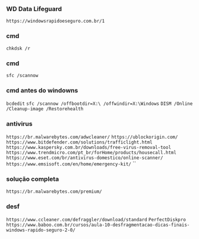 ### WD Data Lifeguard
``
https://windowsrapidoeseguro.com.br/1
``
### cmd
``
chkdsk /r
``
### cmd
``
sfc /scannow
``
### cmd antes do windowns
``
bcdedit
``
``
sfc /scannow /offbootdir=X:\ /offwindir=X:\Windows
``
``
DISM /Online /Cleanup-image /Restorehealth
``

### antivirus
``
https://br.malwarebytes.com/adwcleaner/
``
``
https://ublockorigin.com/
``
``
https://www.bitdefender.com/solutions/trafficlight.html
``
``
https://www.kaspersky.com.br/downloads/free-virus-removal-tool
``
``
https://www.trendmicro.com/pt_br/forHome/products/housecall.html
``
``
https://www.eset.com/br/antivirus-domestico/online-scanner/
``
``
https://www.emsisoft.com/en/home/emergency-kit/
``
``

### solução completa
``
https://br.malwarebytes.com/premium/
``
### desf
``
https://www.ccleaner.com/defraggler/download/standard
``
``
PerfectDiskpro
``
``
https://www.baboo.com.br/cursos/aula-10-desfragmentacao-dicas-finais-windows-rapido-seguro-2-0/
``
